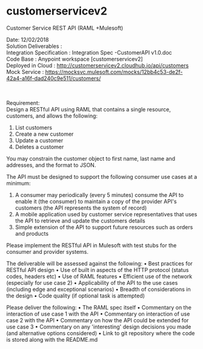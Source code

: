 # customerservicev2

Customer Service REST API (RAML +Mulesoft)

Date: 12/02/2018 <BR>
Solution Deliverables : <BR>
  Integration Specification : Integration Spec -CustomerAPI v1.0.doc <BR>
  Code Base : Anypoint workspace [customerservicev2] <BR>
  Deployed in Cloud : http://customerservicev2.cloudhub.io/api/customers <BR>
  Mock Service : https://mocksvc.mulesoft.com/mocks/12bb4c53-de2f-42a4-a16f-dad240c9e511/customers/ <BR>

<BR><BR>
Requirement: <BR>
Design a RESTful API using RAML that contains a single resource, customers, and allows the following:
 
1.	List customers
2.	Create a new customer
3.	Update a customer
4.	Deletes a customer
 
You may constrain the customer object to first name, last name and addresses, and the format to JSON. 
 
The API must be designed to support the following consumer use cases at a minimum:
1.	A consumer may periodically (every 5 minutes) consume the API to enable it (the consumer) to maintain a copy of the provider API's customers (the API represents the system of record)
2.	A mobile application used by customer service representatives that uses the API to retrieve and update the customers details
3.	Simple extension of the API to support future resources such as orders and products  
 
Please implement the RESTful API in Mulesoft with test stubs for the consumer and provider systems.
 
The deliverable will be assessed against the following:
•	Best practices for RESTful API design
•	Use of built in aspects of the HTTP protocol (status codes, headers etc)
•	Use of RAML features
•	Efficient use of the network (especially for use case 2)
•	Applicability of the API to the use cases (including edge and exceptional scenarios)
•	Breadth of considerations in the design
•	Code quality (if optional task is attempted)
 
Please deliver the following:
•	The RAML spec itself
•	Commentary on the interaction of use case 1 with the API
•	Commentary on interaction of use case 2 with the API
•	Commentary on how the API could be extended for use case 3
•	Commentary on any 'interesting' design decisions you made (and alternative options considered)
•	Link to git repository where the code is stored along with the README.md
